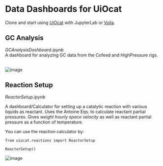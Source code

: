 # Data Dashboards for UiOcat

Clone and start using [UiOcat](https://github.com/NicHaaJun/UiOcat) with JupyterLab or
[Voila](https://voila.readthedocs.io/en/stable/using.html).

## GC Analysis

_GCAnalysisDashboard.ipynb_ <br>
A dashboard for analyzing GC data from the Cofeed and HighPressure rigs. <br><br>

![image](https://user-images.githubusercontent.com/70808555/130938331-b16e59a1-b6aa-4759-99ab-22d792e0149f.png)

## Reaction Setup

_ReactorSetup.ipynb_ <br>

A dashboard/Calculator for setting up a catalytic reaction with various liquids
as reactant. Uses the Antoine Eqs. to calculate reactant partial pressures. 
Gives _weight hourly space velocity_ as well as reactant partial pressure as a
function of temperature.

You can use the reaction calculator by:
```
from uiocat.reactions import ReactorSetup

ReactorSetup()
```

![image](https://user-images.githubusercontent.com/70808555/130938036-798d0b80-afe4-4849-ad01-170ea0d9a576.png)

